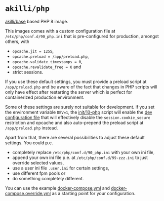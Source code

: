 # `akilli/php`

[akilli/base](https://github.com/akilli/base) based PHP 8 image.

This images comes with a custom configuration file at `/etc/php/conf.d/90_php.ini` that is pre-configured for production, amongst others, with

- `opcache.jit = 1255`,
- `opcache.preload = /app/preload.php`,
- `opcache.validate_timestamps = 0`,
- `opcache.revalidate_freq = 0` and
- strict sessions.

If you use these default settings, you must provide a preload script at `/app/preload.php` and be aware of the fact that changes in PHP scripts will only have effect after restarting the server which is perfect for containerized production environment.

Some of these settings are surely not suitable for development. If you set the environment variable `DEV=1`, the [init/10-php](./init/10-php) script will enable the [dev configuration file](etc/conf.d/99_dev.ini.disabled) that will effectively disable the `session.cookie_secure` restriction and opcache and also auto-prepend the preload script at `/app/preload.php` instead.

Apart from that, there are several possibilities to adjust these default settings. You could p.e. 

- completely replace `/etc/php/conf.d/90_php.ini` with your own ini file,
- append your own ini file p.e. at `/etc/php/conf.d/99-zzz.ini` to just override selected values,
- use a user ini file `.user.ini` for certain settings,
- use different fpm pools or
- do something completely different.

You can use the example [docker-compose.yml](docker-compose.yml) and [docker-compose.override.yml](docker-compose.override.yml) as a starting point for your configuration.
